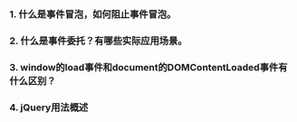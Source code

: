 ### 1. 什么是事件冒泡，如何阻止事件冒泡。


### 2. 什么是事件委托？有哪些实际应用场景。

### 3. window的load事件和document的DOMContentLoaded事件有什么区别？

### 4. jQuery用法概述


